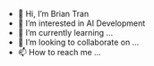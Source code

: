 - 👋 Hi, I’m Brian Tran
- 👀 I’m interested in AI Development
- 🌱 I’m currently learning ...
- 💞️ I’m looking to collaborate on ...
- 📫 How to reach me ...

<!---
Poggnt/Poggnt is a ✨ special ✨ repository because its `README.md` (this file) appears on your GitHub profile.
You can click the Preview link to take a look at your changes.
--->
